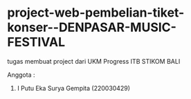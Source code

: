 # project-web-pembelian-tiket-konser--DENPASAR-MUSIC-FESTIVAL

tugas membuat project dari UKM Progress ITB STIKOM BALI

Anggota :
1. I Putu Eka Surya Gempita (220030429)

